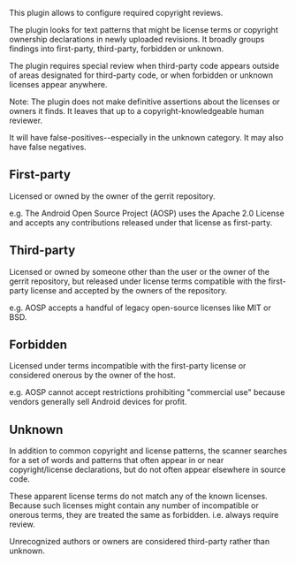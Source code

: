 This plugin allows to configure required copyright reviews.

The plugin looks for text patterns that might be license terms or copyright
ownership declarations in newly uploaded revisions. It broadly groups findings
into first-party, third-party, forbidden or unknown.

The plugin requires special review when third-party code appears outside of
areas designated for third-party code, or when forbidden or unknown licenses
appear anywhere.

Note: The plugin does not make definitive assertions about the licenses or
owners it finds. It leaves that up to a copyright-knowledgeable human reviewer.

It will have false-positives--especially in the unknown category. It may also
have false negatives.

## First-party

Licensed or owned by the owner of the gerrit repository.

e.g. The Android Open Source Project (AOSP) uses the Apache 2.0 License and
accepts any contributions released under that license as first-party.

## Third-party

Licensed or owned by someone other than the user or the owner of the gerrit
repository, but released under license terms compatible with the first-party
license and accepted by the owners of the repository.

e.g. AOSP accepts a handful of legacy open-source licenses like MIT or BSD.

## Forbidden

Licensed under terms incompatible with the first-party license or considered
onerous by the owner of the host.

e.g. AOSP cannot accept restrictions prohibiting "commercial use" because
vendors generally sell Android devices for profit.

## Unknown

In addition to common copyright and license patterns, the scanner searches for
a set of words and patterns that often appear in or near copyright/license
declarations, but do not often appear elsewhere in source code.

These apparent license terms do not match any of the known licenses. Because 
such licenses might contain any number of incompatible or onerous terms, they
are treated the same as forbidden. i.e. always require review.

Unrecognized authors or owners are considered third-party rather than unknown.

